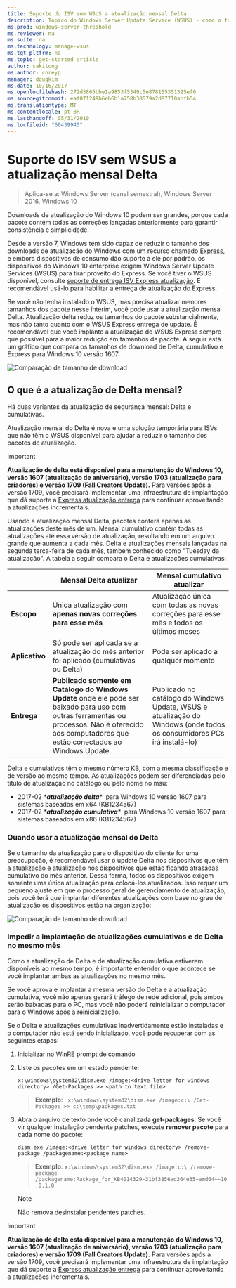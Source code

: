 ```yaml
---
title: Suporte do ISV sem WSUS a atualização mensal Delta
description: Tópico do Windows Server Update Service (WSUS) - como o fornecedores de Software independente (ISV) pode usar temporariamente atualização mensal Delta em vez de entrega de atualização do WSUS Express para reduzir o tamanho do pacote
ms.prod: windows-server-threshold
ms.reviewer: na
ms.suite: na
ms.technology: manage-wsus
ms.tgt_pltfrm: na
ms.topic: get-started article
author: sakitong
ms.author: coreyp
manager: dougkim
ms.date: 10/16/2017
ms.openlocfilehash: 272d3865bbe1a9853f5349c5e878155351525ef0
ms.sourcegitcommit: eaf071249b6eb6b1a758b38579a2d87710abfb54
ms.translationtype: MT
ms.contentlocale: pt-BR
ms.lasthandoff: 05/31/2019
ms.locfileid: "66439945"
---
```

# <a name="monthly-delta-update-isv-support-without-wsus"></a>Suporte do ISV sem WSUS a atualização mensal Delta

>Aplica-se a: Windows Server (canal semestral), Windows Server 2016, Windows 10

Downloads de atualização do Windows 10 podem ser grandes, porque cada pacote contém todas as correções lançadas anteriormente para garantir consistência e simplicidade.  

Desde a versão 7, Windows tem sido capaz de reduzir o tamanho dos downloads de atualização do Windows com um recurso chamado [Express](https://technet.microsoft.com/library/cc708456(v=ws.10).aspx#Anchor_2), e embora dispositivos de consumo dão suporte a ele por padrão, os dispositivos do Windows 10 enterprise exigem Windows Server Update Services (WSUS) para tirar proveito do Express. Se você tiver o WSUS disponível, consulte [suporte de entrega ISV Express atualização](express-update-delivery-ISV-support.md). É recomendável usá-lo para habilitar a entrega de atualização do Express. 

Se você não tenha instalado o WSUS, mas precisa atualizar menores tamanhos dos pacote nesse ínterim, você pode usar a atualização mensal Delta. Atualização delta reduz os tamanhos do pacote substancialmente, mas não tanto quanto com o WSUS Express entrega de update. É recomendável que você implante a atualização do WSUS Express sempre que possível para a maior redução em tamanhos de pacote. A seguir está um gráfico que compara os tamanhos de download de Delta, cumulativo e Express para Windows 10 versão 1607:

![Comparação de tamanho de download](../../media/express-update-delivery-isv-support/delta-1.png)

## <a name="what-is-monthly-delta-update"></a>O que é a atualização de Delta mensal?

Há duas variantes da atualização de segurança mensal: Delta e cumulativas.

Atualização mensal do Delta é nova e uma solução temporária para ISVs que não têm o WSUS disponível para ajudar a reduzir o tamanho dos pacotes de atualização.

>[!IMPORTANT]
>**Atualização de delta está disponível para a manutenção do Windows 10, versão 1607 (atualização de aniversário), versão 1703 (atualização para criadores) e versão 1709 (Fall Creators Update).** Para versões após a versão 1709, você precisará implementar uma infraestrutura de implantação que dá suporte a [Express atualização entrega](express-update-delivery-ISV-support.md) para continuar aproveitando a atualizações incrementais.

Usando a atualização mensal Delta, pacotes conterá apenas as atualizações deste mês de um. Mensal cumulativo contém todas as atualizações até essa versão de atualização, resultando em um arquivo grande que aumenta a cada mês. Delta e atualizações mensais lançadas na segunda terça-feira de cada mês, também conhecido como "Tuesday da atualização". A tabela a seguir compara o Delta e atualizações cumulativas:

|                    | Mensal **Delta** atualizar                                                                                                                                                                                                       | Mensal **cumulativo** atualizar                                                                                                                                                                                             |
|--------------------|--------------------------------------------------------------------------------------------------------------------------------------------------------------------------------------------------------------------------------|---------------------------------------------------------------------------------------------------------------------------------------------------------------------------------------------------------------------------|
| **Escopo**          | Única atualização com **apenas novas correções para esse mês**                                                                                                                                                                           | Atualização única com todas as novas correções para esse mês e todos os últimos meses                                                                                                                                                   |
| **Aplicativo**    | Só pode ser aplicada se a atualização do mês anterior foi aplicado (cumulativas ou Delta)                                                                                                                                           | Pode ser aplicado a qualquer momento                                                                                                                                                                                                |
| **Entrega**       | **Publicado somente em Catálogo do Windows Update** onde ele pode ser baixado para uso com outras ferramentas ou processos. Não é oferecido aos computadores que estão conectados ao Windows Update                                                         | Publicado no catálogo do Windows Update, WSUS e atualização do Windows (onde todos os consumidores PCs irá instalá-lo)                                                                                                                |

Delta e cumulativas têm o mesmo número KB, com a mesma classificação e de versão ao mesmo tempo. As atualizações podem ser diferenciadas pelo título de atualização no catálogo ou pelo nome no msu:

- 2017-02 *\***atualização delta**\**  para Windows 10 versão 1607 para sistemas baseados em x64 (KB1234567)
- 2017-02 *\***atualização cumulativa**\**  para Windows 10 versão 1607 para sistemas baseados em x86 (KB1234567)                                                                                                                                                                                                                                                                                                                                                                                                                                                                                                                                                                                                                                                                                                                                                                                                                                                                                      

### <a name="when-to-use-monthly-delta-update"></a>Quando usar a atualização mensal do Delta

Se o tamanho da atualização para o dispositivo do cliente for uma preocupação, é recomendável usar o update Delta nos dispositivos que têm a atualização e atualização nos dispositivos que estão ficando atrasadas cumulativo do mês anterior. Dessa forma, todos os dispositivos exigem somente uma única atualização para colocá-los atualizados. Isso requer um pequeno ajuste em que o processo geral de gerenciamento de atualização, pois você terá que implantar diferentes atualizações com base no grau de atualização os dispositivos estão na organização:

![Comparação de tamanho de download](../../media/express-update-delivery-isv-support/delta-2.png)

### <a name="prevent-deployment-of-delta-and-cumulative-updates-in-the-same-month"></a>Impedir a implantação de atualizações cumulativas e de Delta no mesmo mês

Como a atualização de Delta e de atualização cumulativa estiverem disponíveis ao mesmo tempo, é importante entender o que acontece se você implantar ambas as atualizações no mesmo mês.

Se você aprova e implantar a mesma versão do Delta e a atualização cumulativa, você não apenas gerará tráfego de rede adicional, pois ambos serão baixadas para o PC, mas você não poderá reinicializar o computador para o Windows após a reinicialização.

Se o Delta e atualizações cumulativas inadvertidamente estão instaladas e o computador não está sendo inicializado, você pode recuperar com as seguintes etapas:

1. Inicializar no WinRE prompt de comando
2. Liste os pacotes em um estado pendente:

    `x:\windows\system32\dism.exe /image:<drive letter for windows directory> /Get-Packages >> <path to text file>`
 
    > **Exemplo**: ` x:\windows\system32\dism.exe /image:c:\ /Get-Packages >> c:\temp\packages.txt`
 
3. Abra o arquivo de texto onde você canalizada **get-packages**. Se você vir qualquer instalação pendente patches, execute **remover pacote** para cada nome do pacote:
 
   `dism.exe /image:<drive letter for windows directory> /remove-package /packagename:<package name>`
 
    > **Exemplo**: `x:\windows\system32\dism.exe /image:c:\ /remove-package /packagename:Package_for_KB4014329~31bf3856ad364e35~amd64~~10.0.1.0`
 
    >[!NOTE]
    >Não remova desinstalar pendentes patches.

>[!IMPORTANT]
>**Atualização de delta está disponível para a manutenção do Windows 10, versão 1607 (atualização de aniversário), versão 1703 (atualização para criadores) e versão 1709 (Fall Creators Update).** Para versões após a versão 1709, você precisará implementar uma infraestrutura de implantação que dá suporte a [Express atualização entrega](express-update-delivery-ISV-support.md) para continuar aproveitando a atualizações incrementais.
